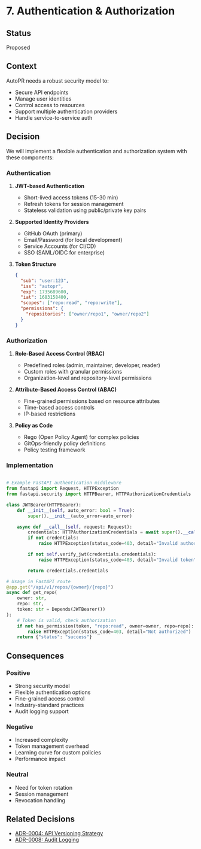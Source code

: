 # 7. Authentication & Authorization

## Status

Proposed

## Context

AutoPR needs a robust security model to:

- Secure API endpoints
- Manage user identities
- Control access to resources
- Support multiple authentication providers
- Handle service-to-service auth

## Decision

We will implement a flexible authentication and authorization system with these components:

### Authentication

1. **JWT-based Authentication**
    - Short-lived access tokens (15-30 min)
    - Refresh tokens for session management
    - Stateless validation using public/private key pairs

1. **Supported Identity Providers**
    - GitHub OAuth (primary)
    - Email/Password (for local development)
    - Service Accounts (for CI/CD)
    - SSO (SAML/OIDC for enterprise)

1. **Token Structure**

   ```json
   {
     "sub": "user:123",
     "iss": "autopr",
     "exp": 1735689600,
     "iat": 1683158400,
     "scopes": ["repo:read", "repo:write"],
     "permissions": {
       "repositories": ["owner/repo1", "owner/repo2"]
     }
   }
   ```

### Authorization

1. **Role-Based Access Control (RBAC)**
    - Predefined roles (admin, maintainer, developer, reader)
    - Custom roles with granular permissions
    - Organization-level and repository-level permissions

1. **Attribute-Based Access Control (ABAC)**
    - Fine-grained permissions based on resource attributes
    - Time-based access controls
    - IP-based restrictions

1. **Policy as Code**
    - Rego (Open Policy Agent) for complex policies
    - GitOps-friendly policy definitions
    - Policy testing framework

### Implementation

```python

# Example FastAPI authentication middleware
from fastapi import Request, HTTPException
from fastapi.security import HTTPBearer, HTTPAuthorizationCredentials

class JWTBearer(HTTPBearer):
    def __init__(self, auto_error: bool = True):
        super().__init__(auto_error=auto_error)

    async def __call__(self, request: Request):
        credentials: HTTPAuthorizationCredentials = await super().__call__(request)
        if not credentials:
            raise HTTPException(status_code=403, detail="Invalid authorization")

        if not self.verify_jwt(credentials.credentials):
            raise HTTPException(status_code=403, detail="Invalid token")

        return credentials.credentials

# Usage in FastAPI route
@app.get("/api/v1/repos/{owner}/{repo}")
async def get_repo(
    owner: str,
    repo: str,
    token: str = Depends(JWTBearer())
):
    # Token is valid, check authorization
    if not has_permission(token, "repo:read", owner=owner, repo=repo):
        raise HTTPException(status_code=403, detail="Not authorized")
    return {"status": "success"}
```

## Consequences

### Positive

- Strong security model
- Flexible authentication options
- Fine-grained access control
- Industry-standard practices
- Audit logging support

### Negative

- Increased complexity
- Token management overhead
- Learning curve for custom policies
- Performance impact

### Neutral

- Need for token rotation
- Session management
- Revocation handling

## Related Decisions

- [ADR-0004: API Versioning Strategy](0004-api-versioning-strategy.md)
- [ADR-0008: Audit Logging](0008-audit-logging.md)
